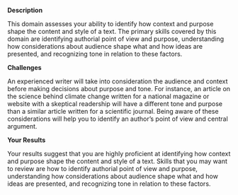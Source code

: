 **Description**

This domain assesses your ability to identify how context and purpose shape the content and style of a text. The primary skills covered by this domain are identifying authorial point of view and purpose, understanding how considerations about audience shape what and how ideas are presented, and recognizing tone in relation to these factors.

**Challenges**

An experienced writer will take into consideration the audience and context before making decisions about purpose and tone. For instance, an article on the science behind climate change written for a national magazine or website with a skeptical readership will have a different tone and purpose than a similar article written for a scientific journal. Being aware of these considerations will help you to identify an author’s point of view and central argument.

**Your Results**

Your results suggest that you are highly proficient at identifying how context and purpose shape the content and style of a text. Skills that you may want to review are how to identify authorial point of view and purpose, understanding how considerations about audience shape what and how ideas are presented, and recognizing tone in relation to these factors.
